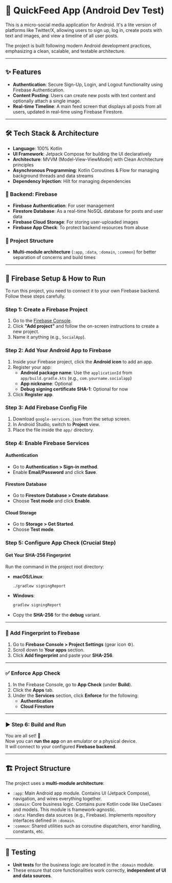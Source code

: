 # 📱 QuickFeed App (Android Dev Test)

This is a micro-social media application for Android. It's a lite version of platforms like Twitter/X, allowing users to sign up, log in, create posts with text and images, and view a timeline of all user posts.

The project is built following modern Android development practices, emphasizing a clean, scalable, and testable architecture.

---

## ✨ Features

- **Authentication**: Secure Sign-Up, Login, and Logout functionality using Firebase Authentication.
- **Content Posting**: Users can create new posts with text content and optionally attach a single image.
- **Real-time Timeline**: A main feed screen that displays all posts from all users, updated in real-time using Firebase Firestore.

---

## 🛠️ Tech Stack & Architecture

- **Language**: 100% Kotlin
- **UI Framework**: Jetpack Compose for building the UI declaratively
- **Architecture**: MVVM (Model-View-ViewModel) with Clean Architecture principles
- **Asynchronous Programming**: Kotlin Coroutines & Flow for managing background threads and data streams
- **Dependency Injection**: Hilt for managing dependencies

### 🔗 Backend: Firebase

- **Firebase Authentication**: For user management
- **Firestore Database**: As a real-time NoSQL database for posts and user data
- **Firebase Cloud Storage**: For storing user-uploaded images
- **Firebase App Check**: To protect backend resources from abuse

### 🧱 Project Structure

- **Multi-module architecture** (`:app`, `:data`, `:domain`, `:common`) for better separation of concerns and build times

---

## 🚀 Firebase Setup & How to Run

To run this project, you need to connect it to your own Firebase backend. Follow these steps carefully.

### Step 1: Create a Firebase Project

1. Go to the [Firebase Console](https://console.firebase.google.com).
2. Click **"Add project"** and follow the on-screen instructions to create a new project.
3. Name it anything (e.g., `SocialApp`).

### Step 2: Add Your Android App to Firebase

1. Inside your Firebase project, click the **Android icon** to add an app.
2. Register your app:
   - **Android package name**: Use the `applicationId` from `app/build.gradle.kts` (e.g., `com.yourname.socialapp`)
   - **App nickname**: Optional
   - **Debug signing certificate SHA-1**: Optional for now
3. Click **Register app**.

### Step 3: Add Firebase Config File

1. Download `google-services.json` from the setup screen.
2. In Android Studio, switch to **Project** view.
3. Place the file inside the `app/` directory.

### Step 4: Enable Firebase Services

#### Authentication

- Go to **Authentication > Sign-in method**.
- Enable **Email/Password** and click **Save**.

#### Firestore Database

- Go to **Firestore Database > Create database**.
- Choose **Test mode** and click **Enable**.

#### Cloud Storage

- Go to **Storage > Get Started**.
- Choose **Test mode**.

### Step 5: Configure App Check (Crucial Step)

#### Get Your SHA-256 Fingerprint

Run the command in the project root directory:

- **macOS/Linux**:
  ```bash
  ./gradlew signingReport
- **Windows**:
  ```bash
  gradlew signingReport

- Copy the **SHA-256** for the **debug** variant.

---

### 🔐 Add Fingerprint to Firebase

1. Go to **Firebase Console > Project Settings** (gear icon ⚙️).
2. Scroll down to **Your apps** section.
3. Click **Add fingerprint** and paste your **SHA-256**.

---

### ✅ Enforce App Check

1. In the Firebase Console, go to **App Check** (under **Build**).
2. Click the **Apps** tab.
3. Under the **Services** section, click **Enforce** for the following:
   - **Authentication**
   - **Cloud Firestore**

---

### ▶️ Step 6: Build and Run

You are all set! 🎉  
Now you can **run the app** on an emulator or a physical device.  
It will connect to your configured **Firebase backend**.

---

## 🏗️ Project Structure

The project uses a **multi-module architecture**:

- `:app`: Main Android app module. Contains UI (Jetpack Compose), navigation, and wires everything together.
- `:domain`: Core business logic. Contains pure Kotlin code like UseCases and models. This module is framework-agnostic.
- `:data`: Handles data sources (e.g., Firebase). Implements repository interfaces defined in `:domain`.
- `:common`: Shared utilities such as coroutine dispatchers, error handling, constants, etc.

---

## 🧪 Testing

- **Unit tests** for the business logic are located in the `:domain` module.
- These ensure that core functionalities work correctly, **independent of UI and data sources**.

